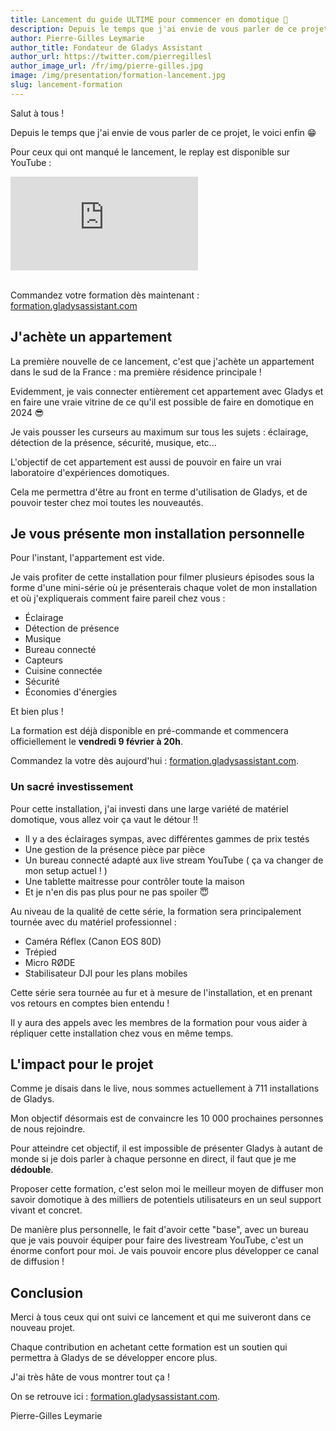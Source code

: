 ```yaml
---
title: Lancement du guide ULTIME pour commencer en domotique 🚀
description: Depuis le temps que j'ai envie de vous parler de ce projet, le voici enfin !
author: Pierre-Gilles Leymarie
author_title: Fondateur de Gladys Assistant
author_url: https://twitter.com/pierregillesl
author_image_url: /fr/img/pierre-gilles.jpg
image: /img/presentation/formation-lancement.jpg
slug: lancement-formation
---
```


Salut à tous !

Depuis le temps que j'ai envie de vous parler de ce projet, le voici enfin 😁

Pour ceux qui ont manqué le lancement, le replay est disponible sur YouTube :

<div class="youtubeVideoContainerInBlog">
    <iframe  src="https://www.youtube.com/embed/60hu25gmTYA" title="YouTube video player" frameborder="0" allow="accelerometer; autoplay; clipboard-write; encrypted-media; gyroscope; picture-in-picture; web-share" allowfullscreen></iframe>
</div>
<br />

Commandez votre formation dès maintenant : [formation.gladysassistant.com](https://formation.gladysassistant.com)

## J'achète un appartement

La première nouvelle de ce lancement, c'est que j'achète un appartement dans le sud de la France : ma première résidence principale !

Evidemment, je vais connecter entièrement cet appartement avec Gladys et en faire une vraie vitrine de ce qu'il est possible de faire en domotique en 2024 😎

Je vais pousser les curseurs au maximum sur tous les sujets : éclairage, détection de la présence, sécurité, musique, etc...

L'objectif de cet appartement est aussi de pouvoir en faire un vrai laboratoire d'expériences domotiques.

Cela me permettra d'être au front en terme d'utilisation de Gladys, et de pouvoir tester chez moi toutes les nouveautés.

## Je vous présente mon installation personnelle

Pour l'instant, l'appartement est vide.

Je vais profiter de cette installation pour filmer plusieurs épisodes sous la forme d'une mini-série où je présenterais chaque volet de mon installation et où j'expliquerais comment faire pareil chez vous :

- Éclairage
- Détection de présence
- Musique
- Bureau connecté
- Capteurs
- Cuisine connectée
- Sécurité
- Économies d'énergies

Et bien plus !

La formation est déjà disponible en pré-commande et commencera officiellement le **vendredi 9 février à 20h**.

Commandez la votre dès aujourd'hui : [formation.gladysassistant.com](https://formation.gladysassistant.com).

### Un sacré investissement

Pour cette installation, j'ai investi dans une large variété de matériel domotique, vous allez voir ça vaut le détour !!

- Il y a des éclairages sympas, avec différentes gammes de prix testés
- Une gestion de la présence pièce par pièce
- Un bureau connecté adapté aux live stream YouTube ( ça va changer de mon setup actuel ! )
- Une tablette maitresse pour contrôler toute la maison
- Et je n'en dis pas plus pour ne pas spoiler 😇

Au niveau de la qualité de cette série, la formation sera principalement tournée avec du matériel professionnel :

- Caméra Réflex (Canon EOS 80D)
- Trépied
- Micro RØDE
- Stabilisateur DJI pour les plans mobiles

Cette série sera tournée au fur et à mesure de l'installation, et en prenant vos retours en comptes bien entendu !

Il y aura des appels avec les membres de la formation pour vous aider à répliquer cette installation chez vous en même temps.

## L'impact pour le projet

Comme je disais dans le live, nous sommes actuellement à 711 installations de Gladys.

Mon objectif désormais est de convaincre les 10 000 prochaines personnes de nous rejoindre.

Pour atteindre cet objectif, il est impossible de présenter Gladys à autant de monde si je dois parler à chaque personne en direct, il faut que je me **dédouble**.

Proposer cette formation, c'est selon moi le meilleur moyen de diffuser mon savoir domotique à des milliers de potentiels utilisateurs en un seul support vivant et concret.

De manière plus personnelle, le fait d'avoir cette "base", avec un bureau que je vais pouvoir équiper pour faire des livestream YouTube, c'est un énorme confort pour moi. Je vais pouvoir encore plus développer ce canal de diffusion !

## Conclusion

Merci à tous ceux qui ont suivi ce lancement et qui me suiveront dans ce nouveau projet.

Chaque contribution en achetant cette formation est un soutien qui permettra à Gladys de se développer encore plus.

J'ai très hâte de vous montrer tout ça !

On se retrouve ici : [formation.gladysassistant.com](https://formation.gladysassistant.com).

Pierre-Gilles Leymarie
